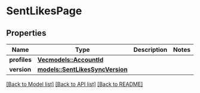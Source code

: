 # SentLikesPage

## Properties

Name | Type | Description | Notes
------------ | ------------- | ------------- | -------------
**profiles** | [**Vec<models::AccountId>**](AccountId.md) |  | 
**version** | [**models::SentLikesSyncVersion**](SentLikesSyncVersion.md) |  | 

[[Back to Model list]](../README.md#documentation-for-models) [[Back to API list]](../README.md#documentation-for-api-endpoints) [[Back to README]](../README.md)



